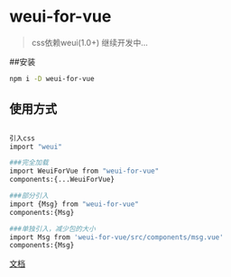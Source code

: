 # weui-for-vue

> css依赖weui(1.0+)
> 继续开发中...

##安装
```bash
npm i -D weui-for-vue
```

## 使用方式
``` bash

引入css
import "weui"

###完全加载
import WeuiForVue from "weui-for-vue"
components:{...WeuiForVue}

###部分引入
import {Msg} from "weui-for-vue"
components:{Msg}

###单独引入，减少包的大小
import Msg from 'weui-for-vue/src/components/msg.vue'
components:{Msg}

```
[文档]() 
